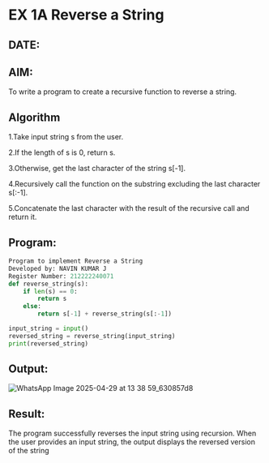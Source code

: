 # EX 1A Reverse a String
## DATE: 

## AIM:
To write a program to create a recursive function to reverse a string.

## Algorithm
1.Take input string s from the user.

2.If the length of s is 0, return s.

3.Otherwise, get the last character of the string s[-1].

4.Recursively call the function on the substring excluding the last character s[:-1].

5.Concatenate the last character with the result of the recursive call and return it.

## Program:
```python
Program to implement Reverse a String
Developed by: NAVIN KUMAR J
Register Number: 212222240071
def reverse_string(s):
    if len(s) == 0:  
        return s
    else:
        return s[-1] + reverse_string(s[:-1]) 

input_string = input()
reversed_string = reverse_string(input_string)
print(reversed_string)

```

## Output:

![WhatsApp Image 2025-04-29 at 13 38 59_630857d8](https://github.com/user-attachments/assets/aa09af96-db7f-4314-a405-88a1af65f348)


## Result:
The program successfully reverses the input string using recursion. When the user provides an input string, the output displays the reversed version of the string

